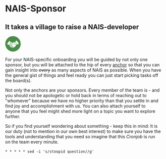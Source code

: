 # NAIS-Sponsor 


## It takes a village to raise a NAIS-developer


<p align="left">
  <img width="50" height="50" src="/assets/sponsor.png">
</p>


For your NAIS-specific onboarding you will be guided by not only one sponsor, but you will be attached to the hip of every [anchor](/administrative/pigs/#what-is-an-anchor) so that you can gain insight into ~~every~~ as many aspects of NAIS as possible.
When you have the general gist of things and feel ready you can just start picking tasks off the board(s).

Not only the anchors are your sponsors.
Every member of the team is - and you should not be apologetic or hold back in terms of reaching out to "whomever" because we have no higher priority than that you settle in and find joy and accomplishment with us.
You can also attach yourself to anyone that you feel might shed more light on a topic you want to explore further.

So if you find yourself wondering about something - keep this in mind:
It is our duty (not to mention in our own best interest) to make sure you have the tools and understanding that you need so imagine that this _Cronjob_ is run on the team every minute. 

```
* * * * * sed -i 's/stoopid question//g'
```
